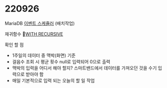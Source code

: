 # 220926

MariaDB [이벤트 스케쥴러](https://fernweh6990.tistory.com/150) (배치작업)

재귀함수 [WITH RECURSIVE](https://dncjf0223.tistory.com/59) 


확인 할 점
- 1주일의 데이터 중 맥박(화면) 기준
- 걸음수 조회 시 평균 횟수 null로 입력되어 0으로 출력
- 맥박의 입력을 어디서 해야 할지? 스마트밴드에서 데이터를 가져오던 것을 수기 입력으로 받아야 함
- 매일 기본적으로 입력 되는 오늘의 할 일 작업